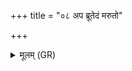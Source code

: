 +++
title = "०८ अप ब्रूतेदं मरुतो"

+++
<details><summary>मूलम् (GR)</summary>

अप ब्रूतेदं मरुतो  
महीन्द्रस्यापवाचनी ।  
एषा सहस्रम् अर्हत्य्  
एषा वारयते विषम् ॥
</details>